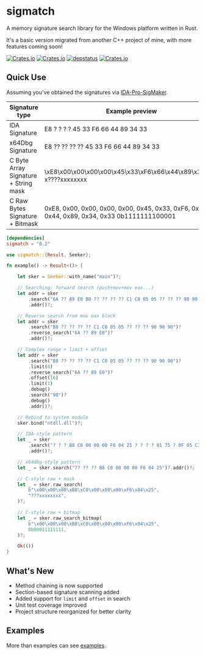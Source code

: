 # sigmatch

A memory signature search library for the Windows platform written in Rust.

It's a basic version migrated from another C++ project of mine, with more features coming soon!

[![Crates.io](https://img.shields.io/crates/v/sigmatch)](https://crates.io/crates/sigmatch)
[![Crates.io](https://img.shields.io/crates/l/sigmatch)](https://github.com/piz-ewing/sigmatch)
[![depstatus](https://deps.rs/repo/github/piz-ewing/sigmatch/status.svg)](https://deps.rs/repo/github/piz-ewing/sigmatch)
[![Crates.io](https://img.shields.io/crates/d/sigmatch)](https://github.com/piz-ewing/sigmatch)

## Quick Use

Assuming you've obtained the signatures via [IDA-Pro-SigMaker](https://github.com/A200K/IDA-Pro-SigMaker).

| Signature type                       | Example preview                                                                              |
| ------------------------------------ | -------------------------------------------------------------------------------------------- |
| IDA Signature                        | E8 ? ? ? ? 45 33 F6 66 44 89 34 33                                                           |
| x64Dbg Signature                     | E8 ?? ?? ?? ?? 45 33 F6 66 44 89 34 33                                                       |
| C Byte Array Signature + String mask | \xE8\x00\x00\x00\x00\x45\x33\xF6\x66\x44\x89\x34\x33 x????xxxxxxxx                           |
| C Raw Bytes Signature + Bitmask      | 0xE8, 0x00, 0x00, 0x00, 0x00, 0x45, 0x33, 0xF6, 0x66, 0x44, 0x89, 0x34, 0x33 0b1111111100001 |

```toml
[dependencies]
sigmatch = "0.2"
```

```rust
use sigmatch::{Result, Seeker};

fn example() -> Result<()> {

    let sker = Seeker::with_name("main")?;

    // Searching: forward search (push+mov+mov eax...)
    let addr = sker
        .search("6A ?? 89 E0 B8 ?? ?? ?? ?? C1 C0 05 05 ?? ?? ?? 90 90 90")?
        .addr()?;

    // Reverse search from mov eax block
    let addr = sker
        .search("B8 ?? ?? ?? ?? C1 C0 05 05 ?? ?? ?? 90 90 90")?
        .reverse_search("6A ?? 89 E0")?
        .addr()?;

    // Complex range + limit + offset
    let addr = sker
        .search("B8 ?? ?? ?? ?? C1 C0 05 05 ?? ?? ?? 90 90 90")?
        .limit(8)
        .reverse_search("6A ?? 89 E0")?
        .offset(16)
        .limit(1)
        .debug()
        .search("90")?
        .debug()
        .addr()?;

    // Rebind to system module
    sker.bind("ntdll.dll")?;

    // IDA-style pattern
    let _ = sker
        .search("? ? ? B8 C0 00 00 00 F6 04 25 ? ? ? ? 01 75 ? 0F 05 C3")?
        .addr()?;

    // x64dbg-style pattern
    let _ = sker.search("?? ?? ?? B8 C0 00 00 00 F6 04 25")?.addr()?;

    // C-style raw + mask
    let _ = sker.raw_search(
        b"\x00\x00\x00\xB8\xC0\x00\x00\x00\xF6\x04\x25",
        "???xxxxxxxx",
    )?;

    // C-style raw + bitmap
    let _ = sker.raw_search_bitmap(
        b"\x00\x00\x00\xB8\xC0\x00\x00\x00\xF6\x04\x25",
        0b00011111111,
    )?;

    Ok(())
}
```

## What's New
- Method chaining is now supported
- Section-based signature scanning added
- Added support for `limit` and `offset` in search
- Unit test coverage improved
- Project structure reorganized for better clarity

## Examples

More than examples can see [examples](https://github.com/piz-ewing/sigmatch/tree/main/examples).
